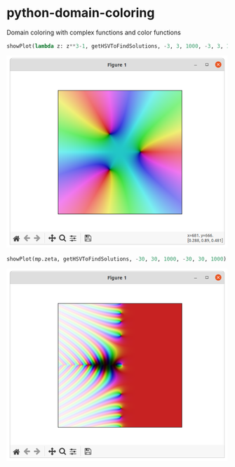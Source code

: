 # python-domain-coloring
Domain coloring with complex functions and color functions

```python
showPlot(lambda z: z**3-1, getHSVToFindSolutions, -3, 3, 1000, -3, 3, 1000)
```

<p align="center">
  <img src="./images/z^3-1.png" />
</p>


```python
showPlot(mp.zeta, getHSVToFindSolutions, -30, 30, 1000, -30, 30, 1000)
```

<p align="center">
  <img src="./images/zeta.png" />
</p>